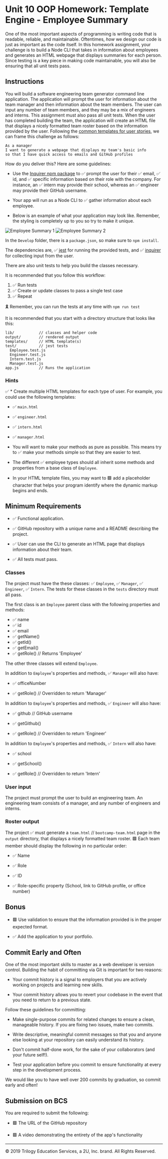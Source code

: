 # Unit 10 OOP Homework: Template Engine - Employee Summary

One of the most important aspects of programming is writing code that is readable, reliable, and maintainable. Oftentimes, *how* we design our code is just as important as the code itself. In this homework assignment, your challenge is to build a Node CLI that takes in information about employees and generates an HTML webpage that displays summaries for each person. Since testing is a key piece in making code maintainable, you will also be ensuring that all unit tests pass.


## Instructions

You will build a software engineering team generator command line application. The application will prompt the user for information about the team manager and then information about the team members. The user can input any number of team members, and they may be a mix of engineers and interns. This assignment must also pass all unit tests. When the user has completed building the team, the application will create an HTML file that displays a nicely formatted team roster based on the information provided by the user. Following the [common templates for user stories](https://en.wikipedia.org/wiki/User_story#Common_templates), we can frame this challenge as follows:

```
As a manager
I want to generate a webpage that displays my team's basic info
so that I have quick access to emails and GitHub profiles
```

How do you deliver this? Here are some guidelines:

* Use the [Inquirer npm package](https://github.com/SBoudrias/Inquirer.js/) to ✅ prompt the user for their ✅ email, ✅ id, and ✅ specific information based on their role with the company. For instance, an ✅ intern may provide their school, whereas an ✅ engineer may provide their GitHub username.

* Your app will run as a Node CLI to ✅ gather information about each employee.

* Below is an example of what your application may look like. Remember, the styling is completely up to you so try to make it unique.

![Employee Summary 1](./Assets/10-OOP-homework-demo-1.png)
![Employee Summary 2](./Assets/10-OOP-homework-demo-2.png)

In the `Develop` folder, there is a `package.json`, so make sure to `npm install`.

The dependencies are, ✅ [jest](https://jestjs.io/) for running the provided tests, and ✅ [inquirer](https://www.npmjs.com/package/inquirer) for collecting input from the user.

There are also unit tests to help you build the classes necessary.

It is recommended that you follow this workflow:

1. ✅ Run tests
2. ✅ Create or update classes to pass a single test case
3. ✅ Repeat

🎗 Remember, you can run the tests at any time with `npm run test`

It is recommended that you start with a directory structure that looks like this:

```
lib/           // classes and helper code
output/        // rendered output
templates/     // HTML template(s)
test/          // jest tests
  Employee.test.js
  Engineer.test.js
  Intern.test.js
  Manager.test.js
app.js         // Runs the application
```

### Hints

✅ * Create multiple HTML templates for each type of user. For example, you could use the following templates:

  * ✅ `main.html`

  * ✅ `engineer.html`
  
  * ✅ `intern.html`
  
  * ✅ `manager.html`

* You will want to make your methods as pure as possible. This means try to ✅ make your methods simple so that they are easier to test.

* The different ✅ employee types should all inherit some methods and properties from a base class of `Employee`.

* In your HTML template files, you may want to 🟩 add a placeholder character that helps your program identify where the dynamic markup begins and ends.

## Minimum Requirements

* ✅ Functional application.

* ✅ GitHub repository with a unique name and a README describing the project.

* ✅ User can use the CLI to generate an HTML page that displays information about their team.

* ✅ All tests must pass.

### Classes
The project must have the these classes: ✅ `Employee`, ✅ `Manager`, ✅ `Engineer`,
✅ `Intern`. The tests for these classes in the `tests` directory must all pass.

The first class is an `Employee` parent class with the following properties and
methods:

  * ✅ name
  * ✅ id
  * ✅ email
  * ✅ getName()
  * ✅ getId()
  * ✅ getEmail()
  * ✅ getRole() // Returns 'Employee'

The other three classes will extend `Employee`. 

In addition to `Employee`'s properties and methods, ✅ `Manager` will also have:

  * ✅ officeNumber

  * ✅ getRole() // Overridden to return 'Manager'

In addition to `Employee`'s properties and methods, ✅ `Engineer` will also have:

  * ✅ github  // GitHub username

  * ✅ getGithub()

  * ✅ getRole() // Overridden to return 'Engineer'

In addition to `Employee`'s properties and methods, ✅ `Intern` will also have:

  * ✅ school 

  * ✅ getSchool()

  * ✅ getRole() // Overridden to return 'Intern'

### User input

The project must prompt the user to build an engineering team. An engineering
team consists of a manager, and any number of engineers and interns.

### Roster output

The project ✅ must generate a `team.html` // `bootcamp-team.html` page in the `output` directory, that displays a nicely formatted team roster. 🟩 Each team member should display the following in no particular order:

  * ✅ Name

  * ✅ Role

  * ✅ ID

  * ✅ Role-specific property (School, link to GitHub profile, or office number)

## Bonus

* 🟩 Use validation to ensure that the information provided is in the proper expected format.

* ✅ Add the application to your portfolio.

## Commit Early and Often

One of the most important skills to master as a web developer is version control. Building the habit of committing via Git is important for two reasons:

* Your commit history is a signal to employers that you are actively working on projects and learning new skills.

* Your commit history allows you to revert your codebase in the event that you need to return to a previous state.

Follow these guidelines for committing:

* Make single-purpose commits for related changes to ensure a clean, manageable history. If you are fixing two issues, make two commits.

* Write descriptive, meaningful commit messages so that you and anyone else looking at your repository can easily understand its history.

* Don't commit half-done work, for the sake of your collaborators (and your future self!).

* Test your application before you commit to ensure functionality at every step in the development process.

We would like you to have well over 200 commits by graduation, so commit early and often!


## Submission on BCS

You are required to submit the following:

* 🟩 The URL of the GitHub repository

* 🟩 A video demonstrating the entirety of the app's functionality 

- - -
© 2019 Trilogy Education Services, a 2U, Inc. brand. All Rights Reserved.
